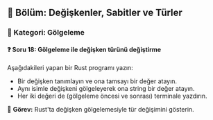 ## 📘 Bölüm: Değişkenler, Sabitler ve Türler  
### 🔹 Kategori: Gölgeleme  
#### ❓ Soru 18: Gölgeleme ile değişken türünü değiştirme

Aşağıdakileri yapan bir Rust programı yazın:

- Bir değişken tanımlayın ve ona tamsayı bir değer atayın.
- Aynı isimle değişkeni gölgeleyerek ona string bir değer atayın.
- Her iki değeri de (gölgeleme öncesi ve sonrası) terminale yazdırın.

🔧 **Görev:** Rust'ta değişken gölgelemesiyle tür değişimini gösterin.
